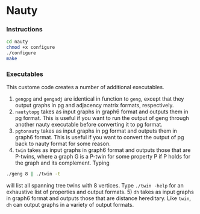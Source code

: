 # Nauty 

### Instructions
```bash
cd nauty
chmod +x configure
./configure
make
``` 

### Executables
This custome code creates a number of additional executables.
1) ```gengpg``` and ```gengadj``` are identical  in function to ```geng```,  except  that  they output  graphs in pg and adjacency  matrix  formats, respectively.
2)  ```nautytopg``` takes as input graphs in graph6 format and outputs them in pg format.  This is useful if you want to run the output of geng through another nauty executable before converting it to pg format.
3)  ```pgtonauty``` takes as input graphs in pg format and outputs them in graph6 format.  This is useful if you want to convert the output of pg back to nauty format for some reason.
4)  ```twin```  takes  as  input  graphs  in  graph6  format  and  outputs  those  that  are  P-twins,  where  a  graph  G  is  a  P-twin  for  some property P if P holds for the  graph and its complement.  Typing 
```bash
./geng 8 | ./twin -t
```
will list all spanning tree twins with 8 vertices.  Type ```./twin -help``` for an exhaustive list of properties and output formats.
5)  ```dh``` takes as input graphs in graph6 format and outputs those that are distance hereditary.  Like ```twin```, ```dh``` can output graphs in a variety of output formats.

